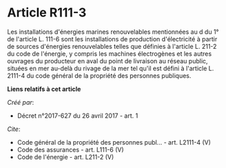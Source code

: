 # Article R111-3

Les installations d'énergies marines renouvelables mentionnées au d du 1° de l'article L. 111-6 sont les installations de
production d'électricité à partir de sources d'énergies renouvelables telles que définies à l'article L. 211-2 du code de
l'énergie, y compris les machines électrogènes et les autres ouvrages du producteur en aval du point de livraison au réseau
public, situées en mer au-delà du rivage de la mer tel qu'il est défini à l'article L. 2111-4 du code général de la propriété
des personnes publiques.

**Liens relatifs à cet article**

_Créé par_:

  - Décret n°2017-627 du 26 avril 2017 - art. 1

_Cite_:

  - Code général de la propriété des personnes publ... - art. L2111-4 (V)
  - Code des assurances - art. L111-6 (V)
  - Code de l'énergie - art. L211-2 (V)
